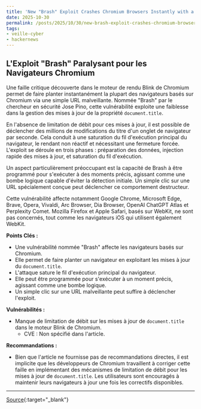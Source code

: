 ```yaml
---
title: 'New "Brash" Exploit Crashes Chromium Browsers Instantly with a Single Malicious URL'
date: 2025-10-30
permalink: /posts/2025/10/30/new-brash-exploit-crashes-chromium-browsers-instantly-with-a-single-malicious-url/
tags:
- veille-cyber
- hackernews
---
```

## L'Exploit "Brash" Paralysant pour les Navigateurs Chromium

Une faille critique découverte dans le moteur de rendu Blink de Chromium permet de faire planter instantanément la plupart des navigateurs basés sur Chromium via une simple URL malveillante. Nommée "Brash" par le chercheur en sécurité Jose Pino, cette vulnérabilité exploite une faiblesse dans la gestion des mises à jour de la propriété `document.title`.

En l'absence de limitation de débit pour ces mises à jour, il est possible de déclencher des millions de modifications du titre d'un onglet de navigateur par seconde. Cela conduit à une saturation du fil d'exécution principal du navigateur, le rendant non réactif et nécessitant une fermeture forcée. L'exploit se déroule en trois phases : préparation des données, injection rapide des mises à jour, et saturation du fil d'exécution.

Un aspect particulièrement préoccupant est la capacité de Brash à être programmé pour s'exécuter à des moments précis, agissant comme une bombe logique capable d'éviter la détection initiale. Un simple clic sur une URL spécialement conçue peut déclencher ce comportement destructeur.

Cette vulnérabilité affecte notamment Google Chrome, Microsoft Edge, Brave, Opera, Vivaldi, Arc Browser, Dia Browser, OpenAI ChatGPT Atlas et Perplexity Comet. Mozilla Firefox et Apple Safari, basés sur WebKit, ne sont pas concernés, tout comme les navigateurs iOS qui utilisent également WebKit.

**Points Clés :**

*   Une vulnérabilité nommée "Brash" affecte les navigateurs basés sur Chromium.
*   Elle permet de faire planter un navigateur en exploitant les mises à jour du `document.title`.
*   L'attaque sature le fil d'exécution principal du navigateur.
*   Elle peut être programmée pour s'exécuter à un moment précis, agissant comme une bombe logique.
*   Un simple clic sur une URL malveillante peut suffire à déclencher l'exploit.

**Vulnérabilités :**

*   Manque de limitation de débit sur les mises à jour de `document.title` dans le moteur Blink de Chromium.
    *   CVE : Non spécifié dans l'article.

**Recommandations :**

*   Bien que l'article ne fournisse pas de recommandations directes, il est implicite que les développeurs de Chromium travaillent à corriger cette faille en implémentant des mécanismes de limitation de débit pour les mises à jour de `document.title`. Les utilisateurs sont encouragés à maintenir leurs navigateurs à jour une fois les correctifs disponibles.

---
[Source](https://thehackernews.com/2025/10/new-brash-exploit-crashes-chromium.html){:target="_blank"}
